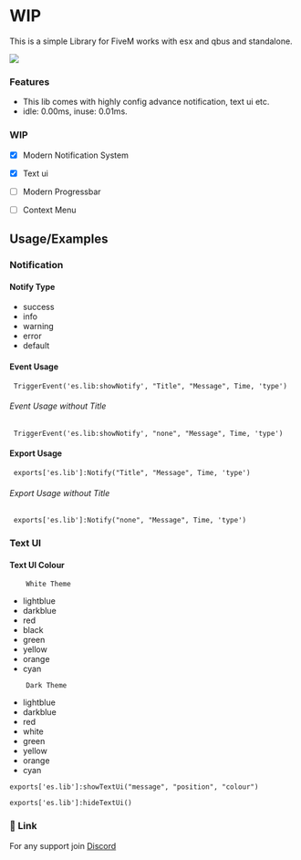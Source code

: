 
# WIP

This is a simple Library for FiveM works with esx and qbus and standalone.

![](https://user-images.githubusercontent.com/5574267/130804494-a9d2d69c-f170-4576-b2e1-0bb7f13dd92d.gif)


### Features

- This lib comes with highly config advance notification, text ui etc.
- idle: 0.00ms, inuse: 0.01ms.

### WIP

- [x]  Modern Notification System
- [x]  Text ui
- [ ]  Modern Progressbar
- [ ]  Context Menu


## Usage/Examples

### Notification

#### Notify Type
* success
* info
* warning
* error
* default
#### Event Usage
```Event Usage
 TriggerEvent('es.lib:showNotify', "Title", "Message", Time, 'type')
```

###### Event Usage without Title
```Event Usage
 TriggerEvent('es.lib:showNotify', "none", "Message", Time, 'type')
```

#### Export Usage
```Export Usage
 exports['es.lib']:Notify("Title", "Message", Time, 'type')
```

###### Export Usage without Title
```Export Usage
 exports['es.lib']:Notify("none", "Message", Time, 'type')
```

### Text UI 
#### Text UI  Colour
```White Theme
    White Theme
```
* lightblue
* darkblue
* red
* black
* green
* yellow
* orange
* cyan

```Dark Theme
    Dark Theme
```
* lightblue
* darkblue
* red
* white
* green
* yellow
* orange
* cyan

```Show text ui 
exports['es.lib']:showTextUi("message", "position", "colour")
```
```Hide text ui 
exports['es.lib']:hideTextUi()
```

### 🔗 Link
For any support join
[Discord](https://discord.gg/ZaTv6rfJ7F)
